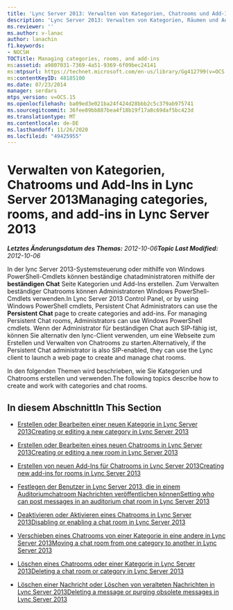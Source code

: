 ```yaml
---
title: 'Lync Server 2013: Verwalten von Kategorien, Chatrooms und Add-Ins'
description: 'Lync Server 2013: Verwalten von Kategorien, Räumen und Add-Ins.'
ms.reviewer: ''
ms.author: v-lanac
author: lanachin
f1.keywords:
- NOCSH
TOCTitle: Managing categories, rooms, and add-ins
ms:assetid: a9807031-7369-4a51-9369-6f09bec24141
ms:mtpsurl: https://technet.microsoft.com/en-us/library/Gg412799(v=OCS.15)
ms:contentKeyID: 48185100
ms.date: 07/23/2014
manager: serdars
mtps_version: v=OCS.15
ms.openlocfilehash: ba09ed3e021ba24f424d28bbb2c5c379ab975741
ms.sourcegitcommit: 36fee89bb887bea4f18b19f17a8c69daf5bc423d
ms.translationtype: MT
ms.contentlocale: de-DE
ms.lasthandoff: 11/26/2020
ms.locfileid: "49425955"
---
```

# <a name="managing-categories-rooms-and-add-ins-in-lync-server-2013"></a><span data-ttu-id="77995-103">Verwalten von Kategorien, Chatrooms und Add-Ins in Lync Server 2013</span><span class="sxs-lookup"><span data-stu-id="77995-103">Managing categories, rooms, and add-ins in Lync Server 2013</span></span>

<div data-xmlns="http://www.w3.org/1999/xhtml">

<div class="topic" data-xmlns="http://www.w3.org/1999/xhtml" data-msxsl="urn:schemas-microsoft-com:xslt" data-cs="https://msdn.microsoft.com/">

<div data-asp="https://msdn2.microsoft.com/asp">



</div>

<div id="mainSection">

<div id="mainBody"><span data-ttu-id="77995-104">

<span> </span></span><span class="sxs-lookup"><span data-stu-id="77995-104">

<span> </span></span></span>

<span data-ttu-id="77995-105">_**Letztes Änderungsdatum des Themas:** 2012-10-06_</span><span class="sxs-lookup"><span data-stu-id="77995-105">_**Topic Last Modified:** 2012-10-06_</span></span>

<span data-ttu-id="77995-106">In der lync Server 2013-Systemsteuerung oder mithilfe von Windows PowerShell-Cmdlets können beständige chatadministratoren mithilfe der **beständigen Chat** Seite Kategorien und Add-Ins erstellen. Zum Verwalten beständiger Chatrooms können Administratoren Windows PowerShell-Cmdlets verwenden.</span><span class="sxs-lookup"><span data-stu-id="77995-106">In Lync Server 2013 Control Panel, or by using Windows PowerShell cmdlets, Persistent Chat Administrators can use the **Persistent Chat** page to create categories and add-ins. For managing Persistent Chat rooms, Administrators can use Windows PowerShell cmdlets.</span></span> <span data-ttu-id="77995-107">Wenn der Administrator für beständigen Chat auch SIP-fähig ist, können Sie alternativ den lync-Client verwenden, um eine Webseite zum Erstellen und Verwalten von Chatrooms zu starten.</span><span class="sxs-lookup"><span data-stu-id="77995-107">Alternatively, if the Persistent Chat administrator is also SIP-enabled, they can use the Lync client to launch a web page to create and manage chat rooms.</span></span>

<span data-ttu-id="77995-108">In den folgenden Themen wird beschrieben, wie Sie Kategorien und Chatrooms erstellen und verwenden.</span><span class="sxs-lookup"><span data-stu-id="77995-108">The following topics describe how to create and work with categories and chat rooms.</span></span>

<div>

## <a name="in-this-section"></a><span data-ttu-id="77995-109">In diesem Abschnitt</span><span class="sxs-lookup"><span data-stu-id="77995-109">In This Section</span></span>

  - [<span data-ttu-id="77995-110">Erstellen oder Bearbeiten einer neuen Kategorie in Lync Server 2013</span><span class="sxs-lookup"><span data-stu-id="77995-110">Creating or editing a new category in Lync Server 2013</span></span>](lync-server-2013-creating-or-editing-a-new-category.md)

  - [<span data-ttu-id="77995-111">Erstellen oder Bearbeiten eines neuen Chatrooms in Lync Server 2013</span><span class="sxs-lookup"><span data-stu-id="77995-111">Creating or editing a new room in Lync Server 2013</span></span>](lync-server-2013-creating-or-editing-a-new-room.md)

  - [<span data-ttu-id="77995-112">Erstellen von neuen Add-Ins für Chatrooms in Lync Server 2013</span><span class="sxs-lookup"><span data-stu-id="77995-112">Creating new add-ins for rooms in Lync Server 2013</span></span>](lync-server-2013-creating-new-add-ins-for-rooms.md)

  - [<span data-ttu-id="77995-113">Festlegen der Benutzer in Lync Server 2013, die in einem Auditoriumchatroom Nachrichten veröffentlichen können</span><span class="sxs-lookup"><span data-stu-id="77995-113">Setting who can post messages in an auditorium chat room in Lync Server 2013</span></span>](lync-server-2013-setting-who-can-post-messages-in-an-auditorium-chat-room.md)

  - [<span data-ttu-id="77995-114">Deaktivieren oder Aktivieren eines Chatrooms in Lync Server 2013</span><span class="sxs-lookup"><span data-stu-id="77995-114">Disabling or enabling a chat room in Lync Server 2013</span></span>](lync-server-2013-disabling-or-enabling-a-chat-room.md)

  - [<span data-ttu-id="77995-115">Verschieben eines Chatrooms von einer Kategorie in eine andere in Lync Server 2013</span><span class="sxs-lookup"><span data-stu-id="77995-115">Moving a chat room from one category to another in Lync Server 2013</span></span>](lync-server-2013-moving-a-chat-room-from-one-category-to-another.md)

  - [<span data-ttu-id="77995-116">Löschen eines Chatrooms oder einer Kategorie in Lync Server 2013</span><span class="sxs-lookup"><span data-stu-id="77995-116">Deleting a chat room or category in Lync Server 2013</span></span>](lync-server-2013-deleting-a-chat-room-or-category.md)

  - [<span data-ttu-id="77995-117">Löschen einer Nachricht oder Löschen von veralteten Nachrichten in Lync Server 2013</span><span class="sxs-lookup"><span data-stu-id="77995-117">Deleting a message or purging obsolete messages in Lync Server 2013</span></span>](lync-server-2013-deleting-a-message-or-purging-obsolete-messages.md)

<span data-ttu-id="77995-118"></div>

</div>

<span> </span>

</div>

</div>

</span><span class="sxs-lookup"><span data-stu-id="77995-118"></div>

</div>

<span> </span>

</div>

</div>

</span></span></div>

